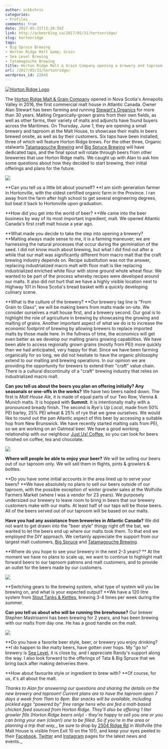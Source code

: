 ```yaml
---
author: acbbchris
categories:
- Profiles
comments: true
date: 2017-05-31T13:20:59Z
link: http://acbeerblog.ca/2017/05/31/hortonridge/
slug: hortonridge
tags:
- Big Spruce Brewing
- Horton Ridge Malt &amp; Grain
- Sea Level Brewing
- Tatamagouche Brewing
title: Horton Ridge Malt & Grain Company opening a brewery and taproom June 1
url: /2017/05/31/hortonridge/
wordpress_id: 22645
---
```


[![Horton Ridge Logo](http://acbeerblog.ca/wp-content/uploads/2018/05/Horton-Ridge-Logo-1024x483.jpg)](http://acbeerblog.ca/wp-content/uploads/2018/05/Horton-Ridge-Logo.jpg)

The [Horton Ridge Malt & Grain Company](https://www.hortonridgemalt.com/) opened in Nova Scotia's Annapolis Valley in 2016, the first commercial malt house in Atlantic Canada. Owner Alan Stewart has been farming and running [Stewart's Organics](https://www.stewartsorganicfarm.com/) for more than 30 years. Malting Organically-grown grains from their own fields, as well as other farms, their variety of malts and adjuncts have found buyers across the Maritimes. On Thursday, June 1, they are opening a small brewery and taproom at the Malt House, to showcase their malts in beers brewed onsite, as well as by their customers. Six taps have been installed, three of which will feature Horton Ridge brews. For the other three, Organic stalwarts [Tatamagouche Brewing](http://tatabrew.com/) and [Big Spruce Brewing](http://bigspruce.ca/) will have dedicated taps, and the final spout will rotate through beers from other breweries that use Horton Ridge malts. We caught up with Alan to ask him some questions about how they decided to start brewing, their initial offerings and plans for the future.

![](http://acbeerblog.ca/wp-content/uploads/2017/05/16906825_1657076637928894_7755130848172572672_n-300x300.jpg)

**Can you tell us a little bit about yourself?
**I am sixth generation farmer in Hortonville, with the oldest certified organic farm in the Province. I ran away from the farm after high school to get several engineering degrees, but beat it back to Hortonville upon graduation.

**How did you get into the world of beer?
**We came into the beer business by way of its most important ingredient, malt. We opened Atlantic Canada's first craft malt house a year ago.

**What made you decide to take the step into opening a brewery?
**Malting always made sense to me, it is a farming maneuver; we are harnessing the natural processes that occur during the germination of the seed. I did not know much about brewing, but what I did find out after a while that our malt was significantly different from macro malt that the craft brewing industry depends on. Recipe substitution was not the answer, replacing industrialized macro malt with floor malt is like replacing industrialized enriched white flour with stone ground whole wheat flour. We wanted to be part of the process whereby recipes were developed around our malts. It also did not hurt that we have a highly visible location next to Highway 101 in Nova Scotia's bread basket with a quickly developing culinary scene.

**What is the culture of the brewery?
**Our brewery tag line is "From Grain to Glass", we will be making beers from malts made on-site. We consider ourselves a malt house first, and a brewery second. Our goal is to highlight the role of agriculture in brewing by showcasing the growing and malting of grains. Another important aspect of what we do is to increase the economic footprint of brewing by allowing brewers to replace imported malts by those made here. In the fullness of time, the economics will get even better as we develop our malting grains growing capabilities. We have been able to access regionally grown grains (mostly from PEI) more quickly than we had anticipated, very happy for that. Since we have been farming organically for so long, we did not hesitate to have the organic philosophy extend to our malting and brewing operations. In our opinion we are providing the opportunity for brewers to extend their "craft" value chain. There is a cultural discontinuity of a "craft" brewing industry that relies on industrialized macro malt.

**Can you tell us about the beers you plan on offering initially? Any seasonals or one-offs in the works?**
We have two beers nailed down. The first is _Malt House Ale_, it is made of equal parts of our Two Row, Vienna & Munich malts. It is hopped with **Summit**. It is intentionally malty with a pronounced bready finish. The second is _Rye's Up Local_, made from 50% PEI barley, 25% PEI wheat & 25% of rye that we grew ourselves. We would like to round out the pan Atlantic aspect of this beer by accessing a suitable hop from New Brunswick. We have recently started malting oats from PEI, so we are working on an Oatmeal beer. We have a good working relationship with our neighbour [Just Us! Coffee](https://justuscoffee.com/), so you can look for beers finished on coffee, tea and chocolate.

![](http://acbeerblog.ca/wp-content/uploads/2017/05/DAxN8m8W0AIyp6L-225x300.jpg)

**Where will people be able to enjoy your beer?**
We will be selling our beers out of our taproom only. We will sell them in flights, pints & growlers & bottles.

**Do you have some initial accounts in the area lined up to serve your beers?
**We have absolutely no plans to sell our beers outside of our taproom, with the possible exception of winter growler sales at the Wolfville Farmers Market (where I was a vendor for 23 years). We purposely undersized our brewery to leave room to bring in beers that our brewery customers make with our malts. At least half of our taps will be those beers. All of the beers served out of our taproom will be based on our malts.

**Have you had any assistance from breweries in Atlantic Canada?**
We did not want to get drawn into the "beer style" thingy right off the bat, we wanted to let the beers end up where our malts took them. To that end we employed the DIY approach. We certainly appreciate the support from our largest malt customers, [Big Spruce](http://www.bigspruce.ca/) and [Tatamagouche Brewing](http://tatabrew.com/).

**Where do you hope to see your brewery in the next 2-3 years?
** At the moment we have no plans to scale up, we want to continue to highlight malt forward beers to our taproom patrons and malt customers, and to provide an outlet for the beers made by our customers.

![](http://acbeerblog.ca/wp-content/uploads/2017/05/C_qWcEwXYAE8uyt-169x300.jpg)

**Switching gears to the brewing system, what type of system will you be brewing on, and what is your expected output?
**We have a 120 litre system from [Stout Tanks & Kettles](https://conical-fermenter.com/), brewing 3-4 times per week during the summer.

**Can you tell us about who will be running the brewhouse?**
Our brewer Stephen Mastrioanni has been brewing for 2 years, and has been brewing with our malts from day one. He has a good handle on the malt.

![](http://acbeerblog.ca/wp-content/uploads/2017/05/C_6EJlzXUAUVRh_-225x300.jpg)

**Do you have a favorite beer style, beer, or brewery you enjoy drinking?
**I do happen to like malty beers, have gotten over hops. My "go to" brewery is [Sea Level](http://www.sealevelbrewing.com/), it is close by, and I appreciate Randy's support along the way. I also look forward to the offerings of Tata & Big Spruce that we bring back after making deliveries there.

**How about favourite style or ingredient to brew with?
**Of course, for us, it's all about the malt.

_Thanks to Alan for answering our questions and sharing the details on the new brewery and taproom! Current plans are to have the taproom open 7 days a week from 11am to 8pm. Bar snacks will be available, including pickled eggs "powered by" free range hens who are fed a malt-based chicken feed sourced from Horton Ridge. They'll also be offering 1 liter growler fills (Horton Ridge beers only) - they're happy to sell you one or you can bring your own (clean!) one to be filled. So if you're in the area or planning a trip that way,__ be sure to drop by [2504 Ridge Rd](https://goo.gl/maps/DASuCBaZvH42) in Wolfville (the Malt House is visible from Exit 10 on the 101), and keep your eyes peeled to their [Facebook](https://www.facebook.com/hortonridgemalt), [Twitter](http://www.twitter.com/HortonRidge) and [Instagram](https://www.instagram.com/hortonridge/) pages for the latest news and events._
